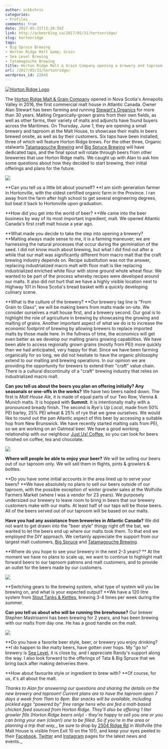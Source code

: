 ```yaml
---
author: acbbchris
categories:
- Profiles
comments: true
date: 2017-05-31T13:20:59Z
link: http://acbeerblog.ca/2017/05/31/hortonridge/
slug: hortonridge
tags:
- Big Spruce Brewing
- Horton Ridge Malt &amp; Grain
- Sea Level Brewing
- Tatamagouche Brewing
title: Horton Ridge Malt & Grain Company opening a brewery and taproom June 1
url: /2017/05/31/hortonridge/
wordpress_id: 22645
---
```


[![Horton Ridge Logo](http://acbeerblog.ca/wp-content/uploads/2018/05/Horton-Ridge-Logo-1024x483.jpg)](http://acbeerblog.ca/wp-content/uploads/2018/05/Horton-Ridge-Logo.jpg)

The [Horton Ridge Malt & Grain Company](https://www.hortonridgemalt.com/) opened in Nova Scotia's Annapolis Valley in 2016, the first commercial malt house in Atlantic Canada. Owner Alan Stewart has been farming and running [Stewart's Organics](https://www.stewartsorganicfarm.com/) for more than 30 years. Malting Organically-grown grains from their own fields, as well as other farms, their variety of malts and adjuncts have found buyers across the Maritimes. On Thursday, June 1, they are opening a small brewery and taproom at the Malt House, to showcase their malts in beers brewed onsite, as well as by their customers. Six taps have been installed, three of which will feature Horton Ridge brews. For the other three, Organic stalwarts [Tatamagouche Brewing](http://tatabrew.com/) and [Big Spruce Brewing](http://bigspruce.ca/) will have dedicated taps, and the final spout will rotate through beers from other breweries that use Horton Ridge malts. We caught up with Alan to ask him some questions about how they decided to start brewing, their initial offerings and plans for the future.

![](http://acbeerblog.ca/wp-content/uploads/2017/05/16906825_1657076637928894_7755130848172572672_n-300x300.jpg)

**Can you tell us a little bit about yourself?
**I am sixth generation farmer in Hortonville, with the oldest certified organic farm in the Province. I ran away from the farm after high school to get several engineering degrees, but beat it back to Hortonville upon graduation.

**How did you get into the world of beer?
**We came into the beer business by way of its most important ingredient, malt. We opened Atlantic Canada's first craft malt house a year ago.

**What made you decide to take the step into opening a brewery?
**Malting always made sense to me, it is a farming maneuver; we are harnessing the natural processes that occur during the germination of the seed. I did not know much about brewing, but what I did find out after a while that our malt was significantly different from macro malt that the craft brewing industry depends on. Recipe substitution was not the answer, replacing industrialized macro malt with floor malt is like replacing industrialized enriched white flour with stone ground whole wheat flour. We wanted to be part of the process whereby recipes were developed around our malts. It also did not hurt that we have a highly visible location next to Highway 101 in Nova Scotia's bread basket with a quickly developing culinary scene.

**What is the culture of the brewery?
**Our brewery tag line is "From Grain to Glass", we will be making beers from malts made on-site. We consider ourselves a malt house first, and a brewery second. Our goal is to highlight the role of agriculture in brewing by showcasing the growing and malting of grains. Another important aspect of what we do is to increase the economic footprint of brewing by allowing brewers to replace imported malts by those made here. In the fullness of time, the economics will get even better as we develop our malting grains growing capabilities. We have been able to access regionally grown grains (mostly from PEI) more quickly than we had anticipated, very happy for that. Since we have been farming organically for so long, we did not hesitate to have the organic philosophy extend to our malting and brewing operations. In our opinion we are providing the opportunity for brewers to extend their "craft" value chain. There is a cultural discontinuity of a "craft" brewing industry that relies on industrialized macro malt.

**Can you tell us about the beers you plan on offering initially? Any seasonals or one-offs in the works?**
We have two beers nailed down. The first is _Malt House Ale_, it is made of equal parts of our Two Row, Vienna & Munich malts. It is hopped with **Summit**. It is intentionally malty with a pronounced bready finish. The second is _Rye's Up Local_, made from 50% PEI barley, 25% PEI wheat & 25% of rye that we grew ourselves. We would like to round out the pan Atlantic aspect of this beer by accessing a suitable hop from New Brunswick. We have recently started malting oats from PEI, so we are working on an Oatmeal beer. We have a good working relationship with our neighbour [Just Us! Coffee](https://justuscoffee.com/), so you can look for beers finished on coffee, tea and chocolate.

![](http://acbeerblog.ca/wp-content/uploads/2017/05/DAxN8m8W0AIyp6L-225x300.jpg)

**Where will people be able to enjoy your beer?**
We will be selling our beers out of our taproom only. We will sell them in flights, pints & growlers & bottles.

**Do you have some initial accounts in the area lined up to serve your beers?
**We have absolutely no plans to sell our beers outside of our taproom, with the possible exception of winter growler sales at the Wolfville Farmers Market (where I was a vendor for 23 years). We purposely undersized our brewery to leave room to bring in beers that our brewery customers make with our malts. At least half of our taps will be those beers. All of the beers served out of our taproom will be based on our malts.

**Have you had any assistance from breweries in Atlantic Canada?**
We did not want to get drawn into the "beer style" thingy right off the bat, we wanted to let the beers end up where our malts took them. To that end we employed the DIY approach. We certainly appreciate the support from our largest malt customers, [Big Spruce](http://www.bigspruce.ca/) and [Tatamagouche Brewing](http://tatabrew.com/).

**Where do you hope to see your brewery in the next 2-3 years?
** At the moment we have no plans to scale up, we want to continue to highlight malt forward beers to our taproom patrons and malt customers, and to provide an outlet for the beers made by our customers.

![](http://acbeerblog.ca/wp-content/uploads/2017/05/C_qWcEwXYAE8uyt-169x300.jpg)

**Switching gears to the brewing system, what type of system will you be brewing on, and what is your expected output?
**We have a 120 litre system from [Stout Tanks & Kettles](https://conical-fermenter.com/), brewing 3-4 times per week during the summer.

**Can you tell us about who will be running the brewhouse?**
Our brewer Stephen Mastrioanni has been brewing for 2 years, and has been brewing with our malts from day one. He has a good handle on the malt.

![](http://acbeerblog.ca/wp-content/uploads/2017/05/C_6EJlzXUAUVRh_-225x300.jpg)

**Do you have a favorite beer style, beer, or brewery you enjoy drinking?
**I do happen to like malty beers, have gotten over hops. My "go to" brewery is [Sea Level](http://www.sealevelbrewing.com/), it is close by, and I appreciate Randy's support along the way. I also look forward to the offerings of Tata & Big Spruce that we bring back after making deliveries there.

**How about favourite style or ingredient to brew with?
**Of course, for us, it's all about the malt.

_Thanks to Alan for answering our questions and sharing the details on the new brewery and taproom! Current plans are to have the taproom open 7 days a week from 11am to 8pm. Bar snacks will be available, including pickled eggs "powered by" free range hens who are fed a malt-based chicken feed sourced from Horton Ridge. They'll also be offering 1 liter growler fills (Horton Ridge beers only) - they're happy to sell you one or you can bring your own (clean!) one to be filled. So if you're in the area or planning a trip that way,__ be sure to drop by [2504 Ridge Rd](https://goo.gl/maps/DASuCBaZvH42) in Wolfville (the Malt House is visible from Exit 10 on the 101), and keep your eyes peeled to their [Facebook](https://www.facebook.com/hortonridgemalt), [Twitter](http://www.twitter.com/HortonRidge) and [Instagram](https://www.instagram.com/hortonridge/) pages for the latest news and events._
